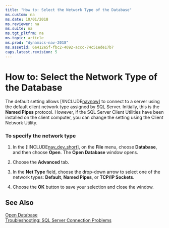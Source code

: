 ```yaml
---
title: "How to: Select the Network Type of the Database"
ms.custom: na
ms.date: 10/01/2018
ms.reviewer: na
ms.suite: na
ms.tgt_pltfrm: na
ms.topic: article
ms.prod: "dynamics-nav-2018"
ms.assetid: 6a412e5f-fbc2-4092-accc-74c51ede17b7
caps.latest.revision: 5
---
```

# How to: Select the Network Type of the Database
The default setting allows [!INCLUDE[navnow](includes/navnow_md.md)] to connect to a server using the default client network type assigned by SQL Server. Initially, this is the **Named Pipes** protocol. However, if the SQL Server Client Utilities have been installed on the client computer, you can change the setting using the Client Network Utility.  

### To specify the network type  

1.  In the [!INCLUDE[nav_dev_short](includes/nav_dev_short_md.md)], on the **File** menu, choose **Database**, and then choose **Open**. The **Open Database** window opens.  

2.  Choose the **Advanced** tab.  

3.  In the **Net Type** field, choose the drop-down arrow to select one of the network types:  **Default**, **Named Pipes**, or **TCP/IP Sockets**.  

4.  Choose the **OK** button to save your selection and close the window.  

## See Also  
 [Open Database](uiref/-$-S_2335-Open-Database-$-.md)   
 [Troubleshooting: SQL Server Connection Problems](Troubleshooting--SQL-Server-Connection-Problems.md)
